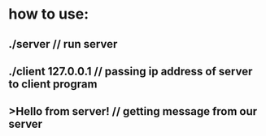 # how to use:

## ./server                // run server
## ./client 127.0.0.1      // passing ip address of server to client program

## >Hello from server!     // getting message from our server

